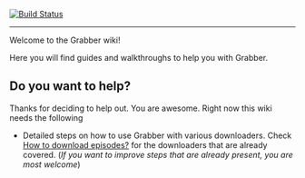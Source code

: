 [![Build Status](https://travis-ci.org/lap00zza/Grabber-wiki.svg?branch=master)](https://travis-ci.org/lap00zza/Grabber-wiki)

<hr>

Welcome to the Grabber wiki!

Here you will find guides and walkthroughs to help you with Grabber.

## Do you want to help?
Thanks for deciding to help out. You are awesome. Right now this wiki needs the following
* Detailed steps on how to use Grabber with various downloaders. Check [How to download episodes?](https://github.com/lap00zza/Grabber/wiki/How-to-download-episodes%3F) for the downloaders that are already covered. (*If you want to improve steps that are already present, you are most welcome*)
